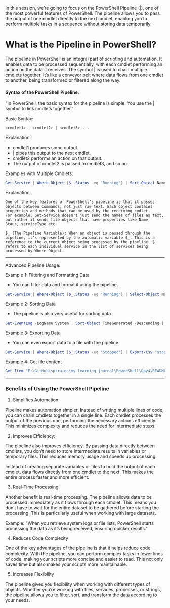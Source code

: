 In this session, we’re going to focus on the PowerShell Pipeline (|), one of the most powerful features of PowerShell. The pipeline allows you to pass the output of one cmdlet directly to the next cmdlet, enabling you to perform multiple tasks in a sequence without storing data temporarily.

# What is the Pipeline in PowerShell?

The pipeline in PowerShell is an integral part of scripting and automation. It enables data to be processed sequentially, with each cmdlet performing an action on the data it receives. The symbol | is used to chain multiple cmdlets together. It’s like a conveyor belt where data flows from one cmdlet to another, being transformed or filtered along the way.

#### Syntax of the PowerShell Pipeline:

"In PowerShell, the basic syntax for the pipeline is simple. You use the | symbol to link cmdlets together."

Basic Syntax:
```powershell
<cmdlet1> | <cmdlet2> | <cmdlet3> ...
```
Explanation:

- cmdlet1 produces some output.
- | pipes this output to the next cmdlet.
- cmdlet2 performs an action on that output.
- The output of cmdlet2 is passed to cmdlet3, and so on.


Examples with Multiple Cmdlets:

```powershell
Get-Service | Where-Object {$_.Status -eq "Running"} | Sort-Object Name
```
Explanation:

    One of the key features of PowerShell’s pipeline is that it passes objects between commands, not just raw text. Each object contains properties and methods that can be used by the receiving cmdlet.
    For example, Get-Service doesn't just send the names of files as text, but rather it sends file objects that have properties like Name, Staus, serviceType etc.

    $_ (The Pipeline Variable): When an object is passed through the pipeline, it’s represented by the automatic variable $_. This is a reference to the current object being processed by the pipeline. $_ refers to each individual service in the list of services being processed by Where-Object.
    
---
Advanced Pipeline Usage:

Example 1: Filtering and Formatting Data
- You can filter data and format it using the pipeline.

```powershell
Get-Service | Where-Object {$_.Status -eq "Running"} | Select-Object Name, Status
```

Example 2: Sorting Data

- The pipeline is also very useful for sorting data.

```powershell
Get-EventLog -LogName System | Sort-Object TimeGenerated -Descending | Select-Object -First 5
```

Example 3: Exporting Data

- You can even export data to a file with the pipeline.

```powershell
Get-Service | Where-Object {$_.Status -eq 'Stopped'} | Export-Csv "stopped_services.csv"
```

Example 4: Get file content

```powershell
Get-Item "E:\GitHub\sptrains\my-learning-journal\PowerShell\Day4\README.md" -ErrorAction SilentlyContinue | Get-Content
```

---
### Benefits of Using the PowerShell Pipeline

1. Simplifies Automation:

Pipeline makes automation simpler. Instead of writing multiple lines of code, you can chain cmdlets together in a single line. Each cmdlet processes the output of the previous one, performing the necessary actions efficiently. This minimizes complexity and reduces the need for intermediate steps.

2. Improves Efficiency:

The pipeline also improves efficiency. By passing data directly between cmdlets, you don’t need to store intermediate results in variables or temporary files. This reduces memory usage and speeds up processing.

Instead of creating separate variables or files to hold the output of each cmdlet, data flows directly from one cmdlet to the next. This makes the entire process faster and more efficient.

3. Real-Time Processing

Another benefit is real-time processing. The pipeline allows data to be processed immediately as it flows through each cmdlet. This means you don’t have to wait for the entire dataset to be gathered before starting the processing. This is particularly useful when working with large datasets.

Example: "When you retrieve system logs or file lists, PowerShell starts processing the data as it’s being received, ensuring quicker results."

4. Reduces Code Complexity

One of the key advantages of the pipeline is that it helps reduce code complexity. With the pipeline, you can perform complex tasks in fewer lines of code, making your scripts more concise and easier to read. This not only saves time but also makes your scripts more maintainable.

5. Increases Flexibility



The pipeline gives you flexibility when working with different types of objects. Whether you’re working with files, services, processes, or strings, the pipeline allows you to filter, sort, and transform the data according to your needs.
